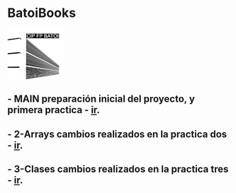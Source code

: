 # BatoiBooks
![](./public/logoBatoi.png)

## - MAIN preparación inicial del proyecto, y primera practica - [ir](https://github.com/Desarrollo-Cliente/BatoiBooks).
## - 2-Arrays cambios realizados en la practica dos - [ir](https://github.com/Desarrollo-Cliente/BatoiBooks/tree/2-Arrays).
## - 3-Clases cambios realizados en la practica tres - [ir](https://github.com/Desarrollo-Cliente/BatoiBooks/tree/3-Clases).